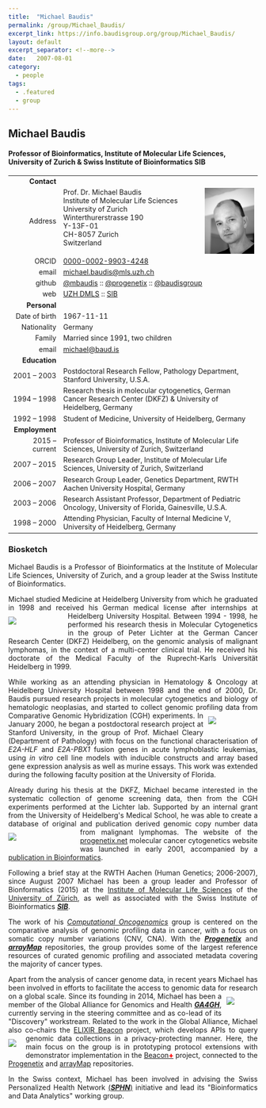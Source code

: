```yaml
---
title:  "Michael Baudis"
permalink: /group/Michael_Baudis/
excerpt_link: https://info.baudisgroup.org/group/Michael_Baudis/
layout: default
excerpt_separator: <!--more-->
date:   2007-08-01
category:
  - people
tags:
  - .featured
  - group
---
```


## Michael Baudis
#### Professor of Bioinformatics, Institute of Molecular Life Sciences, University of Zurich & Swiss Institute of Bioinformatics **SIB**

<!--more-->

|      |     |
| ---: | --- |
| __Contact__ |     |
| Address| <img style="float: right; width: 100px;" src="/assets/img/mbaudis.png" />Prof. Dr. Michael Baudis<br/>Institute of Molecular Life Sciences<br/>University of Zurich<br/>Winterthurerstrasse 190<br/>Y-13F-01<br/>CH-8057 Zurich<br/>Switzerland |
| ORCID | [0000-0002-9903-4248](https://orcid.org/0000-0002-9903-4248) |
| email | [michael.baudis@mls.uzh.ch](mailto:michael.baudis@mls.uzh.ch) |
| github | [@mbaudis](http://github.com/mbaudis/) :: [@progenetix](http://github.com/progenetix/) :: [@baudisgroup](http://github.com/baudisgroup/) |
| web | [UZH DMLS](http://www.mls.uzh.ch/en/research/baudis/) :: [SIB](http://sib.swiss/baudis-michael/) |
| __Personal__ |     |
| Date of birth | 1967-11-11 |
| Nationality | Germany |
| Family | Married since 1991, two children |
| email | [michael@baud.is](mailto:michael@baud.is) |
| __Education__ |     |
| 2001 – 2003 | Postdoctoral Research Fellow, Pathology Department, Stanford University, U.S.A. |
| 1994 – 1998 | Research thesis in molecular cytogenetics, German Cancer Research Center (DKFZ) & University of Heidelberg, Germany |
| 1992 – 1998 | Student of Medicine, University of Heidelberg, Germany |
| __Employment__ |     |
| 2015 – current | Professor of Bioinformatics, Institute of Molecular Life Sciences, University of Zurich, Switzerland |
| 2007 – 2015 | Research Group Leader, Institute of Molecular Life Sciences, University of Zurich, Switzerland |
| 2006 – 2007 | Research Group Leader, Genetics Department, RWTH Aachen University Hospital, Germany |
| 2003 – 2006 | Research Assistant Professor, Department of Pediatric Oncology, University of Florida, Gainesville, U.S.A. |
| 1998 – 2000 | Attending Physician, Faculty of Internal Medicine V, University of Heidelberg, Germany |


### Biosketch

<div id="biosketch-michael-baudis" style="text-align: justify;">
<p>
Michael Baudis is a Professor of Bioinformatics at the Institute of Molecular Life Sciences, University of Zurich, and a group leader at the Swiss Institute of Bioinformatics.
</p>
<p>
Michael studied Medicine at Heidelberg University from which he graduated in 1998 and received his German medical license after internships at Heidelberg University Hospital. <img style="float: left; width: 110px; margin: 10px 10px 10px 0px" src="http://info.baudisgroup.org{{ 'assets/img' | relative_url }}/logo_uni-heidelberg_220x120.jpg" />Between 1994 - 1998, he performed his research thesis in Molecular Cytogenetics in the group of Peter Lichter at the German Cancer Research Center (DKFZ) Heidelberg, on the genomic analysis of malignant lymphomas, in the context of a multi-center clinical trial. He received his doctorate of the Medical Faculty of the Ruprecht-Karls Universität Heidelberg in 1999.
</p>
<p>
While working as an attending physician in Hematology & Oncology at Heidelberg University Hospital between 1998 and the end of 2000, Dr. Baudis pursued research projects in molecular cytogenetics and biology of hematologic neoplasias, and started to collect genomic profiling data from Comparative Genomic Hybridization (CGH) experiments. <img style="float: right; width: 100px; margin: 10px 0px 10px 10px;" src="http://info.baudisgroup.org{{ 'assets/img' | relative_url }}/stanford-university-text-600x300.png" />In January 2000, he began a postdoctoral research project at Stanford University, in the group of Prof. Michael Cleary (Department of Pathology) with focus on the functional characterisation of <i>E2A-HLF</i> and <i>E2A-PBX1</i> fusion genes in acute lymphoblastic leukemias, using <i>in vitro</i> cell line models with inducible constructs and array based gene expression analysis as well as murine essays. This work was extended during the following faculty position at the University of Florida.
</p>
<p>
Already during his thesis at the DKFZ, Michael became interested in the systematic collection of genome screening data, then from the CGH experiments performed at the Lichter lab. Supported by an internal grant from the University of Heidelberg's Medical School, he was able to create a database of original and publication derived genomic copy number data from malignant lymphomas. <img style="float: left; width: 135px; margin: 10px 10px 10px 0px" src="http://info.baudisgroup.org{{ 'assets/img' | relative_url }}/logo_info.progenetix.org.png" />The website of the <a href="http://progenetix.org" target="_BLANK">progenetix.net</a> molecular cancer cytogenetics website was launched in early 2001, accompanied by a <a href="https://academic.oup.com/bioinformatics/article/17/12/1228/225653" target="_BLANK">publication in Bioinformatics</a>.
</p>
<p>
Following a brief stay at the RWTH Aachen (Human Genetics; 2006-2007), since August 2007 Michael has been a group leader and Professor of Bionformatics (2015) at the <a href="https://www.imls.uzh.ch/en/research/baudis/" target="_BLANK">Institute of Molecular Life Sciences</a> of the <a href="https://www.uzh.ch/en.html" target="_BLANK">University of Zürich</a>, as well as associated with the Swiss Institute of Bioinformatics <a href="http://sib.swiss/baudis-michael/" target="_BLANK"><b><i>SIB</i></b></a>.
</p>
<p>
The work of his <a href="http://info.baudisgroup.org" target="_BLANK"><i>Computational Oncogenomics</i></a> group is centered on the comparative analysis of genomic profiling data in cancer, with a focus on somatic copy number variations (CNV, CNA). With the <a href="http://progenetix.org" target="_BLANK"><b><i>Progenetix</i></b></a> and <a href="http://arraymap.org" target="_BLANK"><b><i>arrayMap</i></b></a> repositories, the group provides some of the largest reference resources of curated genomic profiling and associated metadata covering the majority of cancer types.
</p>
<p>
Apart from the analysis of cancer genome data, in recent years Michael has been involved in efforts to facilitate the access to genomic data for research on a global scale. <img style="float: right; width: 63px; margin: 10px 0px 10px 10px;" src="http://info.baudisgroup.org{{ 'assets/img' | relative_url }}/ga4gh_circle_420x420.png" />Since its founding in 2014, Michael has been a member of the Global Alliance for Genomics and Health <a href="http://ga4gh.org" target="_BLANK"><b><i>GA4GH</i></b></a>, currently serving in the steering committee and as co-lead of its "Discovery" workstream. Related to the work in the Global Alliance, Michael also co-chairs the <a href="http://beacon-project.io" target="_BLANK">ELIXIR Beacon</a> project, which develops APIs to query genomic data collections in a privacy-protecting manner. <img style="float: left; width: 20px; margin: 10px 15px 10px 0px;" src="http://info.baudisgroup.org{{ 'assets/img' | relative_url }}/logo_beacon.png" />Here, the main focus on the group is in prototyping protocol extensions with demonstrator implementation in the <a href="http://beacon.progenetix.org" target="_BLANK">Beacon<span style="color: red; font-weight: 800;">+</span></a> project, connected to the <a href="http://progenetix.org" target="_BLANK">Progenetix</a> and <a href="http://arraymap.org" target="_BLANK">arrayMap</a> repositories.
</p>
<p>
In the Swiss context, Michael has been involved in advising the Swiss Personalized Health Network <a href="http://www.sphn.ch" target="_BLANK">(<b><i>SPHN</i></b>)</a> initiative and lead its "Bioinformatics and Data Analytics" working group.
</p>
</div>
